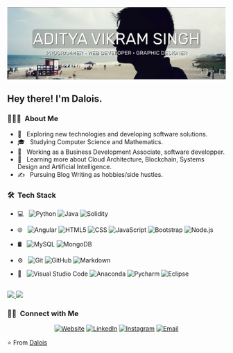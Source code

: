 

<img src="https://raw.githubusercontent.com/AVS1508/AVS1508/master/assets/Aditya%20Vikram%20Singh%20Banner.png">

<h2> Hey there! I'm Dalois.</h2>

<h3> 👨🏻‍💻 &nbsp;About Me </h3>

- 🤔 &nbsp; Exploring new technologies and developing software solutions.
- 🎓 &nbsp; Studying Computer Science and Mathematics.
- 💼 &nbsp; Working as a Business Development Associate, software developper.
- 🌱 &nbsp; Learning more about Cloud Architecture, Blockchain, Systems Design and Artificial Intelligence.
- ✍️ &nbsp; Pursuing Blog Writing as hobbies/side hustles.

<h3> 🛠 &nbsp;Tech Stack</h3>

- 💻 &nbsp;
  ![Python](https://img.shields.io/badge/-Python-333333?style=flat&logo=python)
  ![Java](https://img.shields.io/badge/-Java-333333?style=flat&logo=Java&logoColor=007396)
  ![Solidity](https://img.shields.io/badge/-solidity-333333?style=flat&logo=solidity)
- 🌐 &nbsp;
  ![Angular](https://img.shields.io/badge/-angular-333333?style=flat&logo=angular)
  ![HTML5](https://img.shields.io/badge/-HTML5-333333?style=flat&logo=HTML5)
  ![CSS](https://img.shields.io/badge/-CSS-333333?style=flat&logo=CSS3&logoColor=1572B6)
  ![JavaScript](https://img.shields.io/badge/-JavaScript-333333?style=flat&logo=javascript)
  ![Bootstrap](https://img.shields.io/badge/-Bootstrap-333333?style=flat&logo=bootstrap&logoColor=563D7C)
  ![Node.js](https://img.shields.io/badge/-Node.js-333333?style=flat&logo=node.js)
  
- 🛢 &nbsp;
  ![MySQL](https://img.shields.io/badge/-MySQL-333333?style=flat&logo=mysql)
  ![MongoDB](https://img.shields.io/badge/-MongoDB-333333?style=flat&logo=mongodb)
- ⚙️ &nbsp;
  ![Git](https://img.shields.io/badge/-Git-333333?style=flat&logo=git)
  ![GitHub](https://img.shields.io/badge/-GitHub-333333?style=flat&logo=github)
  ![Markdown](https://img.shields.io/badge/-Markdown-333333?style=flat&logo=markdown)
- 🔧 &nbsp;
  ![Visual Studio Code](https://img.shields.io/badge/-Visual%20Studio%20Code-333333?style=flat&logo=visual-studio-code&logoColor=007ACC)
  ![Anaconda](https://img.shields.io/badge/-anaconda-333333?style=flat&logo=anaconda)
  ![Pycharm](https://img.shields.io/badge/-pycharm-333333?style=flat&logo=pycharm)
  ![Eclipse](https://img.shields.io/badge/-Eclipse-333333?style=flat&logo=eclipse-ide&logoColor=2C2255)

<br/>

<a href="https://github.com/Dalois-30">
  <img height="180em" src="https://github-readme-stats.vercel.app/api?username=Dalois-30&theme=buefy&show_icons=true" />
  <img height="180em" src="https://github-readme-stats.vercel.app/api/top-langs/?username=Dalois-30&theme=buefy&layout=compact" />
</a>

<br/>

<h3> 🤝🏻 &nbsp;Connect with Me </h3>

<p align="center">
<a href="https://www.daltek.com/"><img alt="Website" src="https://img.shields.io/badge/Website-www.daltek.com-blue?style=flat-square&logo=google-chrome"></a>
<a href="https://www.linkedin.com/in/nguenang-tapi-claude-dalois/"><img alt="LinkedIn" src="https://img.shields.io/badge/LinkedIn-ClaudeNguenang-blue?style=flat-square&logo=linkedin"></a>
<a href="https://www.instagram.com/claudetapi/"><img alt="Instagram" src="https://img.shields.io/badge/Instagram-claudetapi-blue?style=flat-square&logo=instagram"></a>
<a href="mailto:daloisnguenang@yahoo.com"><img alt="Email" src="https://img.shields.io/badge/Email-daloisnguenang@yahoo.com-blue?style=flat-square&logo=gmail"></a>
</p>

⭐️ From [Dalois](https://github.com/Dalois-30)
